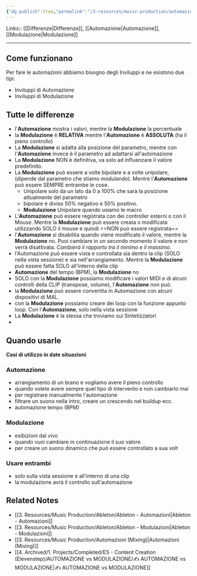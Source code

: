 ```yaml
---
{"dg-publish":true,"permalink":"/3-resources/music-production/automazione-vs-modulazione/","tags":["type/note"]}
---
```


Links:: [[Differenze\|Differenze]], [[Automazione\|Automazione]], [[Modulazione\|Modulazione]]

---
## Come funzionano

Per fare le automazioni abbiamo bisogno degli Inviluppi e ne esistono due tipi:
- Inviluppi di Automazione
- Inviluppi di Modulazione

## Tutte le differenze

- l'**Automazione** mostra i valori, mentre la **Modulazione** la percentuale
- la **Modulazione** è **RELATIVA** mentre l'**Automazione** è **ASSOLUTA** (ha il pieno controllo)
- La **Modulazione** si adatta alla posizione del parametro, mentre con l'**Automazione** invece è il parametro ad adattarsi all'automazione
- La **Modulazione** NON è definitiva, va solo ad influenzare il valore predefinito. 
- La **Modulazione** può essere a volte bipolare e a volte unipolare, (dipende dal parametro che stiamo modulando). Mentre l'**Automazione** può essere SEMPRE entrambe le cose.
	- Unipolare solo da un lato da 0 a 100% che sarà la posizione attualmente del parametro
	- bipolare è diviso 50% negativo e 50% positivo. 
	- **Modulazione** Unipolare quando usiamo le macro
- L'**Automazione** può essere registrata con dei controller esterni o con il Mouse. Mentre la **Modulazione** può essere creata o modificata utilizzando SOLO il mouse e quindi ==NON può essere registrata==
- l'**Automazione** si disabilita quando viene modificato il valore, mentre la **Modulazione** no. Puoi cambiare in un secondo momento il valore e non verrà disattivata. _Cambierà il rapporto tra il minimo e il massimo._
- l'Automazione può essere vista e controllata sia dentro la clip (SOLO nella vista sessione) e sia nell'arrangiamento. Mentre la **Modulazione** può essere fatta SOLO all'interno della clip 
- **Automazione** del tempo (BPM), la **Modulazione** no
- SOLO con la **Modulazione** possiamo modificare i valori MIDI e di alcuni controlli della CLIP (transpose, volume), l'**Automazione** non può. 
- la **Modulazione** può essere convertita in Automazione con alcuni dispositivi di M4L.
- con la **Modulazione** possiamo creare dei loop con la funzione appunto loop. Con l'**Automazione**, solo nella vista sessione
- La **Modulazione** è la stessa che troviamo sui Sintetizzatori
- 


## Quando usarle

**Casi di utilizzo in date situazioni**
### Automazione

- arrangiamento di un brano e vogliamo avere il pieno controllo
- quando volete avere sempre quel tipo di intervento e non cambiarlo mai
- per registrare manualmente l'automazione 
- filtrare un suono nella intro, creare un crescendo nel buildup ecc.
- automazione tempo (BPM)

### Modulazione

- esibizioni dal vivo
- quando vuoi cambiare in continuazione il suo valore
- per creare un suono dinamico che può essere controllato a sua volt

### Usare entrambi

- solo sulla vista sessione e all'interno di una clip
- la modulazione avrà il controllo sull'automazione



## Related Notes

- [[3. Resources/Music Production/Ableton/Ableton - Automazioni\|Ableton - Automazioni]]
- [[3. Resources/Music Production/Ableton/Ableton - Modulazioni\|Ableton - Modulazioni]]
- [[3. Resources/Music Production/Automazioni (Mixing)\|Automazioni (Mixing)]]
- [[4. Archived/1. Projects/Completed/ES - Content Creation (Elevenstep)/AUTOMAZIONE vs MODULAZIONE/✍ AUTOMAZIONE vs MODULAZIONE\|✍ AUTOMAZIONE vs MODULAZIONE]]
